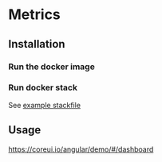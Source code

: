 # Metrics


## Installation

### Run the docker image

### Run docker stack

See [example stackfile](doc/stackfile.yml)



## Usage

https://coreui.io/angular/demo/#/dashboard
